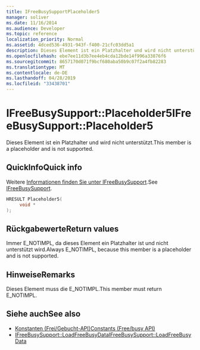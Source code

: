 ```yaml
---
title: IFreeBusySupportPlaceholder5
manager: soliver
ms.date: 11/16/2014
ms.audience: Developer
ms.topic: reference
localization_priority: Normal
ms.assetid: 4dced536-4931-943f-f400-21cfc03dd5a1
description: Dieses Element ist ein Platzhalter und wird nicht unterstützt.
ms.openlocfilehash: ebe7ee11d3b7ee4eb4cda12bde14f996a33876f6
ms.sourcegitcommit: 8657170d071f9bcf680aba50b9c07f2a4fb82283
ms.translationtype: MT
ms.contentlocale: de-DE
ms.lasthandoff: 04/28/2019
ms.locfileid: "33438701"
---
```

# <a name="ifreebusysupportplaceholder5"></a><span data-ttu-id="d47ad-103">IFreeBusySupport::Placeholder5</span><span class="sxs-lookup"><span data-stu-id="d47ad-103">IFreeBusySupport::Placeholder5</span></span>

<span data-ttu-id="d47ad-104">Dieses Element ist ein Platzhalter und wird nicht unterstützt.</span><span class="sxs-lookup"><span data-stu-id="d47ad-104">This member is a placeholder and is not supported.</span></span>
  
## <a name="quick-info"></a><span data-ttu-id="d47ad-105">QuickInfo</span><span class="sxs-lookup"><span data-stu-id="d47ad-105">Quick info</span></span>

<span data-ttu-id="d47ad-106">Weitere [Informationen finden Sie unter IFreeBusySupport](ifreebusysupport.md).</span><span class="sxs-lookup"><span data-stu-id="d47ad-106">See [IFreeBusySupport](ifreebusysupport.md).</span></span>
  
```cpp
HRESULT Placeholder5( 
     void * 
);
```

## <a name="return-values"></a><span data-ttu-id="d47ad-107">Rückgabewerte</span><span class="sxs-lookup"><span data-stu-id="d47ad-107">Return values</span></span>

<span data-ttu-id="d47ad-108">Immer E_NOTIMPL, da dieses Element ein Platzhalter ist und nicht unterstützt wird.</span><span class="sxs-lookup"><span data-stu-id="d47ad-108">Always E_NOTIMPL, because this member is a placeholder and is not supported.</span></span>
  
## <a name="remarks"></a><span data-ttu-id="d47ad-109">Hinweise</span><span class="sxs-lookup"><span data-stu-id="d47ad-109">Remarks</span></span>

<span data-ttu-id="d47ad-110">Dieses Element muss die E_NOTIMPL.</span><span class="sxs-lookup"><span data-stu-id="d47ad-110">This member must return E_NOTIMPL.</span></span>
  
## <a name="see-also"></a><span data-ttu-id="d47ad-111">Siehe auch</span><span class="sxs-lookup"><span data-stu-id="d47ad-111">See also</span></span>

- [<span data-ttu-id="d47ad-112">Konstanten (Frei/Gebucht-API)</span><span class="sxs-lookup"><span data-stu-id="d47ad-112">Constants (Free/busy API)</span></span>](constants-free-busy-api.md)
- [<span data-ttu-id="d47ad-113">IFreeBusySupport::LoadFreeBusyData</span><span class="sxs-lookup"><span data-stu-id="d47ad-113">IFreeBusySupport::LoadFreeBusyData</span></span>](ifreebusysupport-loadfreebusydata.md)

